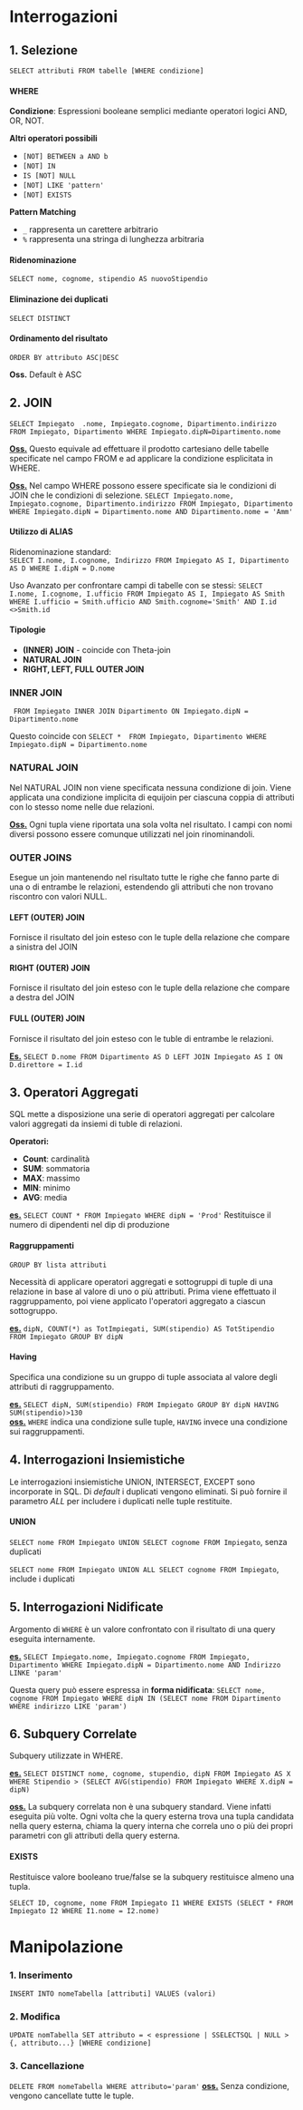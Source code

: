 # Interrogazioni

## 1. Selezione 

`SELECT attributi FROM tabelle [WHERE condizione]`  

#### WHERE
**Condizione**: Espressioni booleane semplici mediante operatori logici AND, OR, NOT.

**Altri operatori possibili**  
- `[NOT] BETWEEN a AND b`  
- `[NOT] IN`  
- `IS [NOT] NULL`  
- `[NOT] LIKE 'pattern'`  
- `[NOT] EXISTS`  

**Pattern Matching**  
- `_` rappresenta un carettere arbitrario  
- `%` rappresenta una stringa di lunghezza arbitraria

#### Ridenominazione
`SELECT nome, cognome, stipendio AS nuovoStipendio`

#### Eliminazione dei duplicati
`SELECT DISTINCT`

#### Ordinamento del risultato
`ORDER BY attributo ASC|DESC`

**Oss.** Default è ASC

## 2. JOIN
`SELECT Impiegato  .nome, Impiegato.cognome, Dipartimento.indirizzo FROM Impiegato, Dipartimento WHERE Impiegato.dipN=Dipartimento.nome `

**<u>Oss.</u>** Questo equivale ad effettuare il prodotto cartesiano delle tabelle specificate nel campo FROM e ad applicare la condizione esplicitata in WHERE.  

**<u>Oss.</u>** Nel campo WHERE possono essere specificate sia le condizioni di JOIN che le condizioni di selezione. `SELECT Impiegato.nome, Impiegato.cognome, Dipartimento.indirizzo FROM Impiegato, Dipartimento WHERE Impiegato.dipN = Dipartimento.nome AND Dipartimento.nome = 'Amm'`

#### Utilizzo di ALIAS
Ridenominazione standard:  
`SELECT I.nome, I.cognome, Indirizzo FROM Impiegato AS I, Dipartimento AS D WHERE I.dipN = D.nome`

Uso Avanzato per confrontare campi di tabelle con se stessi:
`SELECT I.nome, I.cognome, I.ufficio FROM Impiegato AS I, Impiegato AS Smith WHERE I.ufficio = Smith.ufficio AND Smith.cognome='Smith' AND I.id <>Smith.id`

#### Tipologie

- **(INNER) JOIN** - coincide con Theta-join
- **NATURAL JOIN**
- **RIGHT, LEFT, FULL OUTER JOIN**

### INNER JOIN
` FROM Impiegato INNER JOIN Dipartimento ON Impiegato.dipN = Dipartimento.nome`

Questo coincide con 
`SELECT *  FROM Impiegato, Dipartimento WHERE Impiegato.dipN = Dipartimento.nome`

### NATURAL JOIN
Nel NATURAL JOIN non viene specificata nessuna condizione di join. Viene applicata una condizione implicita di equijoin per ciascuna coppia di attributi con lo stesso nome nelle due relazioni.

**<u>Oss.</u>** Ogni tupla viene riportata una sola volta nel risultato. I campi con nomi diversi possono essere comunque utilizzati nel join rinominandoli.

### OUTER JOINS
 Esegue un join mantenendo nel risultato tutte le righe che fanno parte di una o di entrambe le relazioni, estendendo gli attributi che non trovano riscontro con valori NULL.
 
#### LEFT (OUTER) JOIN
Fornisce il risultato del join esteso con le tuple della relazione che compare a sinistra del JOIN

#### RIGHT (OUTER) JOIN
Fornisce il risultato del join esteso con le tuple della relazione che compare a destra del JOIN

#### FULL (OUTER) JOIN
Fornisce il risultato del join esteso con le tuble di entrambe le relazioni.

**<u>Es.</u>** `SELECT D.nome FROM Dipartimento AS D LEFT JOIN Impiegato AS I ON D.direttore = I.id`


## 3. Operatori Aggregati
SQL mette a disposizione una serie di operatori aggregati per calcolare valori aggregati da insiemi di tuble di relazioni.

**Operatori:**  
- **Count**: cardinalità  
- **SUM**: sommatoria  
- **MAX**: massimo  
- **MIN**: minimo  
- **AVG**: media  

**<u>es.</u>** `SELECT COUNT * FROM Impiegato WHERE dipN = 'Prod'`
Restituisce il numero di dipendenti nel dip di produzione

#### Raggruppamenti
`GROUP BY lista attributi`  

Necessità di applicare operatori aggregati e sottogruppi di tuple di una relazione in base al valore di uno o più attributi. Prima viene effettuato il raggruppamento, poi viene applicato l'operatori aggregato a ciascun sottogruppo.

**<u>es.</u>** `dipN, COUNT(*) as TotImpiegati, SUM(stipendio) AS TotStipendio FROM Impiegato GROUP BY dipN`

#### Having
Specifica una condizione su un gruppo di tuple associata al valore degli attributi di raggruppamento.

**<u>es.</u>** `SELECT dipN, SUM(stipendio) FROM Impiegato GROUP BY dipN HAVING SUM(stipendio)>130`  
**<u>oss.</u>** `WHERE` indica una condizione sulle tuple, `HAVING` invece una condizione sui raggruppamenti.

## 4. Interrogazioni Insiemistiche
Le interrogazioni insiemistiche UNION, INTERSECT, EXCEPT sono incorporate in SQL. Di *default* i duplicati vengono eliminati. Si può fornire il parametro *ALL* per includere i duplicati nelle tuple restituite.

#### UNION
`SELECT nome FROM Impiegato UNION SELECT cognome FROM Impiegato`, senza duplicati

`SELECT nome FROM Impiegato UNION ALL SELECT cognome FROM Impiegato`, include i duplicati

## 5. Interrogazioni Nidificate
Argomento di `WHERE` è un valore confrontato con il risultato di una query eseguita internamente.

**<u>es.</u>** `SELECT Impiegato.nome, Impiegato.cognome FROM Impiegato, Dipartimento WHERE Impiegato.dipN = Dipartimento.nome AND Indirizzo LINKE 'param'`

Questa query può essere espressa in **forma nidificata**:
`SELECT nome, cognome FROM Impiegato WHERE dipN IN (SELECT nome FROM Dipartimento WHERE indirizzo LIKE 'param')`

## 6. Subquery Correlate
Subquery utilizzate in WHERE. 

**<u>es.</u>**
`SELECT DISTINCT nome, cognome, stupendio, dipN FROM Impiegato AS X WHERE Stipendio > (SELECT AVG(stipendio) FROM Impiegato WHERE X.dipN = dipN)`

**<u>oss.</u>** La subquery correlata non è una subquery standard. Viene infatti eseguita più volte. Ogni volta che la query esterna trova una tupla candidata nella query esterna, chiama la query interna che correla uno o più dei propri parametri con gli attributi della query esterna.

#### EXISTS
Restituisce valore booleano true/false se la subquery restituisce almeno una tupla. 

`SELECT ID, cognome, nome FROM Impiegato I1 WHERE EXISTS (SELECT * FROM Impiegato I2 WHERE I1.nome = I2.nome)`


# Manipolazione

### 1. Inserimento
`INSERT INTO nomeTabella [attributi] VALUES (valori)`

### 2. Modifica
`UPDATE nomTabella SET attributo = < espressione | SSELECTSQL | NULL > {, attributo...} [WHERE condizione]`

### 3. Cancellazione
`DELETE FROM nomeTabella WHERE attributo='param'`
**<u>oss.</u>** Senza condizione, vengono cancellate tutte le tuple.
